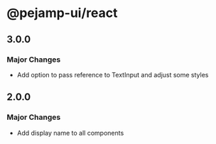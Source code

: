 # @pejamp-ui/react

## 3.0.0

### Major Changes

- Add option to pass reference to TextInput and adjust some styles

## 2.0.0

### Major Changes

- Add display name to all components
